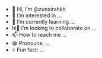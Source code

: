 - 👋 Hi, I’m @zunairahkh
- 👀 I’m interested in ...
- 🌱 I’m currently learning ...
- hi💞️ I’m looking to collaborate on ...
- 📫 How to reach me ...
- 😄 Pronouns: ...
- ⚡ Fun fact: ...

<!---
zunairahkh/zunairahkh is a ✨ special ✨ repository because its `README.md` (this file) appears on your GitHub profile.
You can click the Preview link to take a look at your changes.
--->
